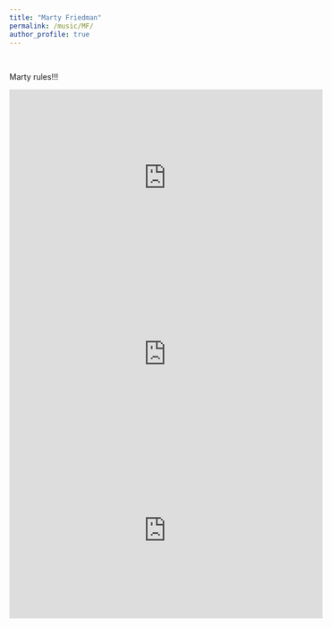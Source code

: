 ```yaml
---
title: "Marty Friedman"
permalink: /music/MF/
author_profile: true
---
```


<br>

Marty rules!!!

<iframe width="560" height="315" src="https://www.youtube.com/embed/M9NA9_rEkxs" frameborder="0" allow="accelerometer; autoplay; clipboard-write; encrypted-media; gyroscope; picture-in-picture" allowfullscreen></iframe>

<br>

<iframe width="560" height="315" src="https://www.youtube.com/embed/9YR9zAoB4AA" frameborder="0" allow="accelerometer; autoplay; clipboard-write; encrypted-media; gyroscope; picture-in-picture" allowfullscreen></iframe>

<br>

<iframe width="560" height="315" src="https://www.youtube.com/embed/XrDvaF15vFA" frameborder="0" allow="accelerometer; autoplay; clipboard-write; encrypted-media; gyroscope; picture-in-picture" allowfullscreen></iframe>
